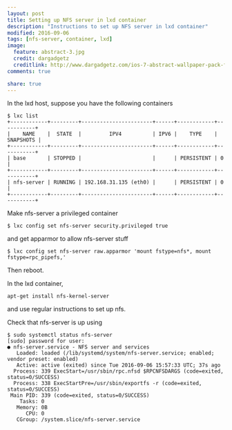 ```yaml
---
layout: post
title: Setting up NFS server in lxd container
description: "Instructions to set up NFS server in lxd container"
modified: 2016-09-06
tags: [nfs-server, container, lxd]
image:
  feature: abstract-3.jpg
  credit: dargadgetz
  creditlink: http://www.dargadgetz.com/ios-7-abstract-wallpaper-pack-for-iphone-5-and-ipod-touch-retina/
comments: true

share: true
---
```


In the lxd host, suppose you have the following containers

```
$ lxc list
+------------+---------+-----------------------+------+------------+-----------+
|    NAME    |  STATE  |         IPV4          | IPV6 |    TYPE    | SNAPSHOTS |
+------------+---------+-----------------------+------+------------+-----------+
| base       | STOPPED |                       |      | PERSISTENT | 0         |
+------------+---------+-----------------------+------+------------+-----------+
| nfs-server | RUNNING | 192.168.31.135 (eth0) |      | PERSISTENT | 0         |
+------------+---------+-----------------------+------+------------+-----------+
```

Make nfs-server a privileged container

```
$ lxc config set nfs-server security.privileged true
```

and get apparmor to allow nfs-server stuff

```
$ lxc config set nfs-server raw.apparmor 'mount fstype=nfs*, mount fstype=rpc_pipefs,'
```

Then reboot.

In the lxd container,

```
apt-get install nfs-kernel-server
```

and use regular instructions to set up nfs.

Check that nfs-server is up using

```
$ sudo systemctl status nfs-server
[sudo] password for user: 
● nfs-server.service - NFS server and services
   Loaded: loaded (/lib/systemd/system/nfs-server.service; enabled; vendor preset: enabled)
   Active: active (exited) since Tue 2016-09-06 15:57:33 UTC; 37s ago
  Process: 339 ExecStart=/usr/sbin/rpc.nfsd $RPCNFSDARGS (code=exited, status=0/SUCCESS)
  Process: 338 ExecStartPre=/usr/sbin/exportfs -r (code=exited, status=0/SUCCESS)
 Main PID: 339 (code=exited, status=0/SUCCESS)
    Tasks: 0
   Memory: 0B
      CPU: 0
   CGroup: /system.slice/nfs-server.service
```
